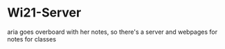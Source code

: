 # Wi21-Server
aria goes overboard with her notes, so there's a server and webpages for notes for classes
